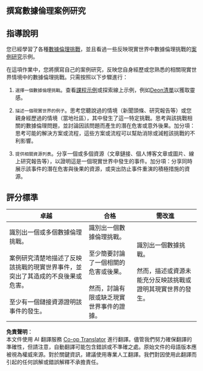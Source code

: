 <!--
CO_OP_TRANSLATOR_METADATA:
{
  "original_hash": "b588c0fc73014f52520c666efc3e0cc3",
  "translation_date": "2025-08-25T16:49:23+00:00",
  "source_file": "1-Introduction/02-ethics/assignment.md",
  "language_code": "tw"
}
-->
## 撰寫數據倫理案例研究

## 指導說明

您已經學習了各種[數據倫理挑戰](README.md#2-ethics-challenges)，並且看過一些反映現實世界中數據倫理挑戰的[案例研究](README.md#3-case-studies)示例。

在這項作業中，您將撰寫自己的案例研究，反映您自身經歷或您熟悉的相關現實世界情境中的數據倫理挑戰。只需按照以下步驟進行：

1. `選擇一個數據倫理挑戰`。查看[課程示例](README.md#2-ethics-challenges)或探索線上示例，例如[Deon清單](https://deon.drivendata.org/examples/)以獲取靈感。

2. `描述一個現實世界的例子`。思考您聽說過的情境（新聞頭條、研究報告等）或您親身經歷過的情境（當地社區），其中發生了這一特定挑戰。思考與該挑戰相關的數據倫理問題，並討論因該問題而產生的潛在危害或意外後果。加分項：思考可能的解決方案或流程，這些方案或流程可以幫助消除或減輕該挑戰的不利影響。

3. `提供相關資源列表`。分享一個或多個資源（文章鏈接、個人博客文章或圖片、線上研究報告等），以證明這是一個現實世界中發生的事件。加分項：分享同時展示該事件的潛在危害與後果的資源，或突出防止事件重演的積極措施的資源。



## 評分標準

卓越 | 合格 | 需改進
--- | --- | -- |
識別出一個或多個數據倫理挑戰。<br/><br/>案例研究清楚地描述了反映該挑戰的現實世界事件，並突出了其造成的不良後果或危害。<br/><br/>至少有一個鏈接資源證明該事件的發生。 | 識別出一個數據倫理挑戰。<br/><br/>至少簡要討論了一個相關的危害或後果。<br/><br/>然而，討論有限或缺乏現實世界事件的證據。 | 識別出一個數據挑戰。<br/><br/>然而，描述或資源未能充分反映該挑戰或證明其現實世界的發生。 |

**免責聲明**：  
本文件使用 AI 翻譯服務 [Co-op Translator](https://github.com/Azure/co-op-translator) 進行翻譯。儘管我們努力確保翻譯的準確性，但請注意，自動翻譯可能包含錯誤或不準確之處。原始文件的母語版本應被視為權威來源。對於關鍵資訊，建議使用專業人工翻譯。我們對因使用此翻譯而引起的任何誤解或錯誤解釋不承擔責任。